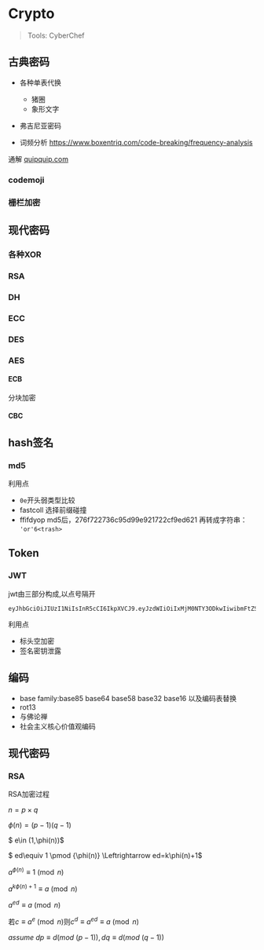 # Crypto

> Tools: CyberChef

## 古典密码

- 各种单表代换
  - 猪圈
  - 象形文字
   
- 弗吉尼亚密码

- 词频分析
  https://www.boxentriq.com/code-breaking/frequency-analysis 

通解 [quipquip.com](https://quipqiup.com/)

### codemoji

### 栅栏加密

## 现代密码

### 各种XOR

### RSA

### DH

### ECC

### DES

### AES

#### ECB

分块加密 

#### CBC

## hash签名

### md5

利用点

- ``0e``开头弱类型比较
- fastcoll 选择前缀碰撞
- ffifdyop md5后，276f722736c95d99e921722cf9ed621 再转成字符串： ``'or'6<trash>``

## Token

### JWT

jwt由三部分构成,以点号隔开

```
eyJhbGciOiJIUzI1NiIsInR5cCI6IkpXVCJ9.eyJzdWIiOiIxMjM0NTY3ODkwIiwibmFtZSI6IkpvaG4gRG9lIiwiaWF0IjoxNTE2MjM5MDIyfQ.SflKxwRJSMeKKF2QT4fwpMeJf36POk6yJV_adQssw5c
```

利用点

- 标头空加密
- 签名密钥泄露

## 编码

- base family:base85 base64 base58 base32 base16 以及编码表替换
- rot13
- 与佛论禅
- 社会主义核心价值观编码


## 现代密码

### RSA

RSA加密过程

$n=p\times q$

$\phi(n)=(p-1)(q-1)$

$ e\in (1,\phi(n))$

$ ed\equiv 1 \pmod {\phi(n)} \Leftrightarrow ed=k\phi(n)+1$

$a^{\phi(n)}\equiv 1 \pmod n$

$a^{k\phi(n)+1} \equiv a \pmod n$

$a^{ed} \equiv a \pmod n$

若$c\equiv a^e \pmod n$则$c^d\equiv {a^{ed}} \equiv a \pmod n$

$assume\ dp\equiv d(mod\ (p-1)),dq\equiv d(mod\ (q-1))$